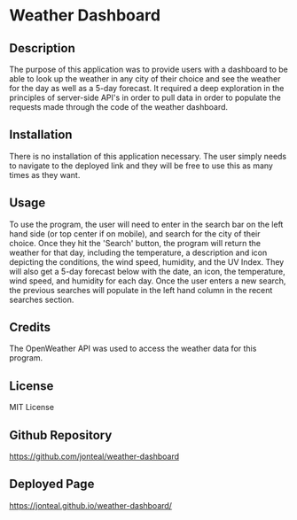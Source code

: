 # Weather Dashboard

## Description
The purpose of this application was to provide users with a dashboard to be able to look up the weather in
any city of their choice and see the weather for the day as well as a 5-day forecast. It required a deep exploration in the principles of server-side API's in order to pull data in order to populate the requests made through the code of the weather dashboard. 


## Installation
There is no installation of this application necessary. The user simply needs to navigate to the deployed link and they will be free to use this as many times as they want.


## Usage
To use the program, the user will need to enter in the search bar on the left hand side (or top center if on mobile), and search for the city of their choice. Once they hit the 'Search' button, the program will return the weather for that day, including the temperature, a description and icon depicting the conditions, the wind speed, humidity, and the UV Index. They will also get a 5-day forecast below with the date, an icon, the temperature, wind speed, and humidity for each day. Once the user enters a new search, the previous searches will populate in the left hand column in the recent searches section.

## Credits
The OpenWeather API was used to access the weather data for this program. 


## License
MIT License


## Github Repository
https://github.com/jonteal/weather-dashboard


## Deployed Page
https://jonteal.github.io/weather-dashboard/
